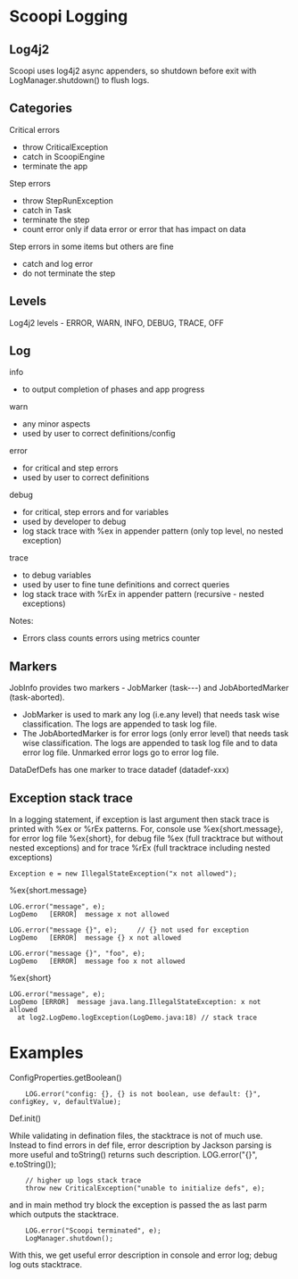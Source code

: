 # Scoopi Logging


## Log4j2

Scoopi uses log4j2 async appenders, so shutdown before exit with LogManager.shutdown() to flush logs.

## Categories

Critical errors 
 - throw CriticalException 
 - catch in ScoopiEngine 
 - terminate the app

Step errors 
 - throw StepRunException
 - catch in Task 
 - terminate the step
 - count error only if data error or error that has impact on data

Step errors in some items but others are fine
 - catch and log error
 - do not terminate the step

## Levels

Log4j2 levels - ERROR, WARN, INFO, DEBUG, TRACE, OFF

## Log 

info 
 - to output completion of phases and app progress

warn
 - any minor aspects
 - used by user to correct definitions/config
   
error
 - for critical and step errors
 - used by user to correct definitions 
 
debug
 - for critical, step errors and for variables
 - used by developer to debug
 - log stack trace with %ex in appender pattern (only top level, no nested exception)
 
trace
 - to debug variables
 - used by user to fine tune definitions and correct queries
 - log stack trace with %rEx in appender pattern (recursive - nested exceptions)
 
Notes:

 - Errors class counts errors using metrics counter
 
## Markers

JobInfo provides two markers - JobMarker (task-<locatorName>-<groupName>-<taskName>) and JobAbortedMarker (task-aborted).
 - JobMarker is used to mark any log (i.e.any level) that needs task wise classification. The logs are appended to task log file. 
 - The JobAbortedMarker is for error logs (only error level) that needs task wise classification. The logs are appended to task log file and to data error log file. Unmarked error logs go to error log file. 
 
DataDefDefs has one marker to trace datadef (datadef-xxx)

## Exception stack trace

In a logging statement, if exception is last argument then stack trace is printed with %ex or %rEx patterns. For, console use %ex{short.message}, for error log file %ex{short}, for debug file %ex (full tracktrace but without nested exceptions) and for trace %rEx (full tracktrace including nested exceptions)

	Exception e = new IllegalStateException("x not allowed");
	
%ex{short.message}
 	
    LOG.error("message", e);	
	LogDemo   [ERROR]  message x not allowed 
	
	LOG.error("message {}", e);		// {} not used for exception
	LogDemo   [ERROR]  message {} x not allowed 
	
	LOG.error("message {}", "foo", e);
	LogDemo   [ERROR]  message foo x not allowed 
	
%ex{short}
	
    LOG.error("message", e);
	LogDemo [ERROR]  message java.lang.IllegalStateException: x not allowed
	  at log2.LogDemo.logException(LogDemo.java:18) // stack trace
	  
# Examples

ConfigProperties.getBoolean()

        LOG.error("config: {}, {} is not boolean, use default: {}", configKey, v, defaultValue);

Def.init()

While validating in defination files, the stacktrace is not of much use. Instead to find errors in def file, error description by Jackson parsing is more useful and toString() returns such description. 
        LOG.error("{}", e.toString());

        // higher up logs stack trace
        throw new CriticalException("unable to initialize defs", e);

and in main method try block the exception is passed the as last parm which outputs the stacktrace.

        LOG.error("Scoopi terminated", e);
        LogManager.shutdown();
        
With this, we get useful error description in console and error log; debug log outs stacktrace.



